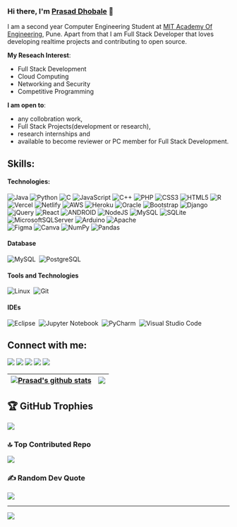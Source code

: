 ### Hi there, I'm [Prasad Dhobale](https://prasad-dhobale.netlify.app/) 👋

I am a second year Computer Engineering Student at [MIT Academy Of Engineering](http://mitaoe.ac.in), Pune. Apart from that I am Full Stack Developer that loves developing realtime projects and contributing to open source.

**My Reseach Interest**:
- Full Stack Development
- Cloud Computing
- Networking and Security
- Competitive Programming

 **I am open to**:

- any collobration work,
- Full Stack Projects(development or research),
- research internships and
- available to become reviewer or PC member for Full Stack Development.

## Skills:

#### Technologies:

![Java](https://img.shields.io/badge/java-%23ED8B00.svg?style=for-the-badge&logo=java&logoColor=white) 
![Python](https://img.shields.io/badge/python-3670A0?style=for-the-badge&logo=python&logoColor=ffdd54) 
![C](https://img.shields.io/badge/c-%2300599C.svg?style=for-the-badge&logo=c&logoColor=white) 
![JavaScript](https://img.shields.io/badge/javascript-%23323330.svg?style=for-the-badge&logo=javascript&logoColor=%23F7DF1E) 
![C++](https://img.shields.io/badge/c++-%2300599C.svg?style=for-the-badge&logo=c%2B%2B&logoColor=white) 
![PHP](https://img.shields.io/badge/php-%23777BB4.svg?style=for-the-badge&logo=php&logoColor=white) 
![CSS3](https://img.shields.io/badge/css3-%231572B6.svg?style=for-the-badge&logo=css3&logoColor=white) 
![HTML5](https://img.shields.io/badge/html5-%23E34F26.svg?style=for-the-badge&logo=html5&logoColor=white) 
![R](https://img.shields.io/badge/r-%23276DC3.svg?style=for-the-badge&logo=r&logoColor=white) 
![Vercel](https://img.shields.io/badge/vercel-%23000000.svg?style=for-the-badge&logo=vercel&logoColor=white) 
![Netlify](https://img.shields.io/badge/netlify-%23000000.svg?style=for-the-badge&logo=netlify&logoColor=#00C7B7) 
![AWS](https://img.shields.io/badge/AWS-%23FF9900.svg?style=for-the-badge&logo=amazon-aws&logoColor=white) 
![Heroku](https://img.shields.io/badge/heroku-%23430098.svg?style=for-the-badge&logo=heroku&logoColor=white) 
![Oracle](https://img.shields.io/badge/Oracle-F80000?style=for-the-badge&logo=oracle&logoColor=white) 
![Bootstrap](https://img.shields.io/badge/bootstrap-%23563D7C.svg?style=for-the-badge&logo=bootstrap&logoColor=white) 
![Django](https://img.shields.io/badge/django-%23092E20.svg?style=for-the-badge&logo=django&logoColor=white) 
![jQuery](https://img.shields.io/badge/jquery-%230769AD.svg?style=for-the-badge&logo=jquery&logoColor=white) 
![React](https://img.shields.io/badge/react-%2320232a.svg?style=for-the-badge&logo=react&logoColor=%2361DAFB) 
![ANDROID](https://img.shields.io/badge/android-%2320232a.svg?style=for-the-badge&logo=android&logoColor=%a4c639) 
![NodeJS](https://img.shields.io/badge/node.js-6DA55F?style=for-the-badge&logo=node.js&logoColor=white) 
![MySQL](https://img.shields.io/badge/mysql-%2300f.svg?style=for-the-badge&logo=mysql&logoColor=white) 
![SQLite](https://img.shields.io/badge/sqlite-%2307405e.svg?style=for-the-badge&logo=sqlite&logoColor=white) 
![MicrosoftSQLServer](https://img.shields.io/badge/Microsoft%20SQL%20Sever-CC2927?style=for-the-badge&logo=microsoft%20sql%20server&logoColor=white) 
![Arduino](https://img.shields.io/badge/-Arduino-00979D?style=for-the-badge&logo=Arduino&logoColor=white) 
![Apache](https://img.shields.io/badge/apache-%23D42029.svg?style=for-the-badge&logo=apache&logoColor=white) 	
![Figma](https://img.shields.io/badge/figma-%23F24E1E.svg?style=for-the-badge&logo=figma&logoColor=white) 
![Canva](https://img.shields.io/badge/Canva-%2300C4CC.svg?style=for-the-badge&logo=Canva&logoColor=white) 
![NumPy](https://img.shields.io/badge/numpy-%23013243.svg?style=for-the-badge&logo=numpy&logoColor=white) 
![Pandas](https://img.shields.io/badge/pandas-%23150458.svg?style=for-the-badge&logo=pandas&logoColor=white) 


#### Database

![MySQL](https://img.shields.io/badge/MySQL-00000F?style=for-the-badge&logo=mysql&logoColor=white)&nbsp;
![PostgreSQL](https://img.shields.io/badge/PostgreSQL-316192?style=for-the-badge&logo=postgresql&logoColor=white)&nbsp;

#### Tools and Technologies

![Linux](https://img.shields.io/badge/Linux-FCC624?style=for-the-badge&logo=linux&logoColor=black)&nbsp;
![Git](https://img.shields.io/badge/GIT-E44C30?style=for-the-badge&logo=git&logoColor=white)&nbsp;
<!-- ![AWS](https://img.shields.io/badge/Amazon_AWS-232F3E?style=flat&logo=amazon-aws&logoColor=white)&nbsp;
![Google Cloud](https://img.shields.io/badge/Google_Cloud-4285F4?style=flat&logo=google-cloud&logoColor=white)&nbsp; -->

#### IDEs

![Eclipse](https://img.shields.io/badge/Eclipse-FE7A16.svg?style=for-the-badge&logo=Eclipse&logoColor=white)&nbsp;
![Jupyter Notebook](https://img.shields.io/badge/jupyter-%23FA0F00.svg?style=for-the-badge&logo=jupyter&logoColor=white)&nbsp;
![PyCharm](https://img.shields.io/badge/pycharm-143?style=for-the-badge&logo=pycharm&logoColor=black&color=black&labelColor=green)&nbsp;
![Visual Studio Code](https://img.shields.io/badge/Visual%20Studio%20Code-0078d7.svg?style=for-the-badge&logo=visual-studio-code&logoColor=white)&nbsp;


## Connect with me:

<p align = "center">

[<img src ="https://img.shields.io/badge/-Hackerrank-2EC866?style=for-the-badge&logo=HackerRank&logoColor=white%22&color=black">](https://www.hackerrank.com/prasad_dhobale)
[<img src ="https://img.shields.io/badge/website-%23.svg?&style=for-the-badge&logo=www&logoColor=white%22&color=black">](https://prasad-dhobale.netlify.app)
[<img src="https://img.shields.io/badge/twitter-%231DA1F2.svg?&style=for-the-badge&logo=twitter&logoColor=white&color=black" />](https://twitter.com/PrasadDhobale3) 
[<img src="https://img.shields.io/badge/linkedin-%2312100E.svg?&style=for-the-badge&logo=linkedin&logoColor=white&color=black" />](https://www.linkedin.com/in/prasad-dhobale)
[<img src="https://img.shields.io/badge/instagram-%2312100E.svg?&style=for-the-badge&logo=instagram&logoColor=white&color=black" />](https://www.instagram.com/prasad_dhobale)
</p>

| <a href="https://github.com/anuraghazra/github-readme-stats"><img align="center" src="https://github-readme-stats.vercel.app/api?username=PrasadDhobale&show_icons=true&include_all_commits=true&theme=buefy&hide_border=true" alt="Prasad's github stats" /></a> | <a href="https://github.com/PrasadDhobale/github-readme-stats"><img align="center" src="https://github-readme-stats.vercel.app/api/top-langs/?username=PrasadDhobale&layout=compact&theme=buefy&hide_border=true" /></a> |
| ------------- | ------------- |

## 🏆 GitHub Trophies
![](https://github-profile-trophy.vercel.app/?username=PrasadDhobale&theme=flat&no-frame=false&no-bg=false&margin-w=4)

### 🔝 Top Contributed Repo
![](https://github-contributor-stats.vercel.app/api?username=PrasadDhobale&limit=5&theme=flat&combine_all_yearly_contributions=true)

### ✍️ Random Dev Quote
![](https://quotes-github-readme.vercel.app/api?type=horizontal&theme=light)


---
[![](https://visitcount.itsvg.in/api?id=PrasadDhobale&icon=0&color=1)](https://visitcount.itsvg.in)
<!-- 
----
[<img src="https://github-profile-trophy.vercel.app/?username=PrasadDhobale&row=2&column=3" />](https://github.com/PrasadDhobale/github-profile-trophy)
[<img src="https://github-readme-stats.vercel.app/api?username=PrasadDhobale&theme=algolia&count_private=true&include_all_commits=true&show_icons=true" />](https://github.com/PrasadDhobale/github-readme-stats)
[![GitHub Streak](https://github-readme-streak-stats.herokuapp.com/?user=PrasadDhobale&theme=dark)](https://github.com/PrasadDhobale/github-readme-streak-stats)
[![Prasad's Top Langs](https://github-readme-stats.vercel.app/api/top-langs/?username=PrasadDhobale&theme=algolia&hide=Jupyter&layout=compact&show_icons=true)](https://github.com/PrasadDhobale/github-readme-stats)
 -->
